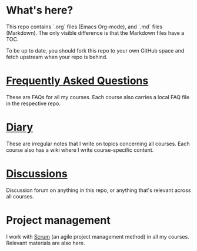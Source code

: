 

# What's here?

This repo contains \`.org\` files (Emacs Org-mode), and \`.md\` files
(Markdown). The only visible difference is that the Markdown files
have a TOC.

To be up to date, you should fork this repo to your own GitHub space
and fetch upstream when your repo is behind.


# [Frequently Asked Questions](https://github.com/birkenkrahe/org/blob/master/FAQ.md)

These are FAQs for all my courses. Each course also carries a local
FAQ file in the respective repo.


# [Diary](https://github.com/birkenkrahe/org/blob/master/diary.md)

These are irregular notes that I write on topics concerning all
courses. Each course also has a wiki where I write course-specific
content.


# [Discussions](https://github.com/birkenkrahe/org/discussions)

Discussion forum on anything in this repo, or anything that's
relevant across all courses.


# Project management

I work with [Scrum](https://scrum.org) (an agile project management method) in all my
courses. Relevant materials are also here.

